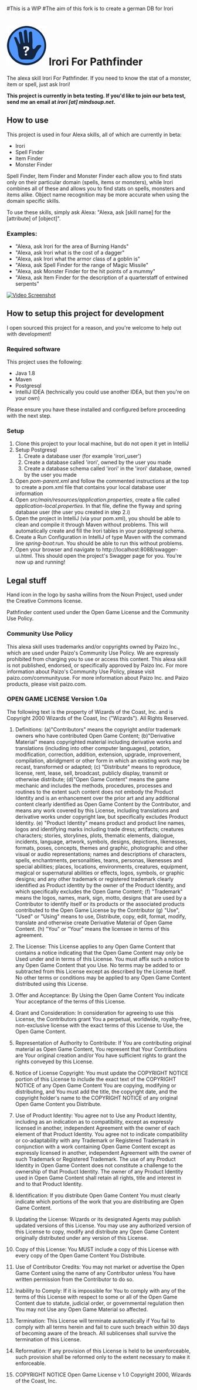 
#This is a WIP
#The aim of this fork is to create a german DB for Irori


# ![Irori](https://github.com/MindsoupLabs/Alexa-Irori/raw/master/src/main/resources/alexa/logo/logo-small.png) Irori For Pathfinder
The alexa skill Irori For Pathfinder. If you need to know the stat of a monster, item or spell, just ask Irori!

**This project is currently in beta testing. If you'd like to join our beta test, send me an email at *irori [at] mindsoup.net*.**

## How to use
This project is used in four Alexa skills, all of which are currently in beta:
* Irori
* Spell Finder
* Item Finder
* Monster Finder

Spell Finder, Item Finder and Monster Finder each allow you to find stats only on their particular domain (spells, items or monsters), while Irori combines all of these and allows you to find stats on spells, monsters and items alike. Object name recognition may be more accurate when using the domain specific skills.

To use these skills, simply ask Alexa: "Alexa, ask [skill name] for the [attribute] of [object]". 

### Examples:
* "Alexa, ask Irori for the area of Burning Hands"
* "Alexa, ask Irori what is the cost of a dagger"
* "Alexa, ask Irori what the armor class of a goblin is"
* "Alexa, ask Spell Finder for the range of Magic Missile"
* "Alexa, ask Monster Finder for the hit points of a mummy"
* "Alexa, ask Item Finder for the description of a quarterstaff of entwined serpents" 

[![Video Screenshot](https://img.youtube.com/vi/7bWyS5cp5tI/0.jpg)](https://www.youtube.com/watch?v=7bWyS5cp5tI)

## How to setup this project for development
I open sourced this project for a reason, and you're welcome to help out with development!

### Required software
This project uses the following:

* Java 1.8
* Maven
* Postgresql
* IntelliJ IDEA (technically you could use another IDEA, but then you're on your own)

Please ensure you have these installed and configured before proceeding with the next step.

### Setup
1. Clone this project to your local machine, but do not open it yet in IntelliJ
1. Setup Postgresql
   1. Create a database user (for example 'irori_user')
   1. Create a database called 'irori', owned by the user you made
   1. Create a database schema called 'irori' in the 'irori' database, owned by the user you made
1. Open *pom-parent.xml* and follow the commented instructions at the top to create a pom.xml file that contains your local database user information
1. Open  *src/main/resources/application.properties*, create a file called *application-local.properties*. In that file, define the flyway and spring database user (the user you created in step 2.i)
1. Open the project in IntelliJ (via your pom.xml), you should be able to clean and compile it through Maven without problems. This will automatically create and fill the Irori tables in your postgresql schema.
1. Create a Run Configuration in IntelliJ of type Maven with the command line *spring-boot:run*. You should be able to run this without problems. 
1. Open your browser and navigate to http://localhost:8088/swagger-ui.html. This should open the project's Swagger page for you. You're now up and running!

## Legal stuff
Hand icon in the logo by sasha willins from the Noun Project, used under the Creative Commons license.

Pathfinder content used under the Open Game License and the Community Use Policy.

### Community Use Policy
This alexa skill uses trademarks and/or copyrights owned by Paizo Inc., which are used under Paizo's Community Use Policy. We are expressly prohibited from charging you to use or access this content. This alexa skill is not published, endorsed, or specifically approved by Paizo Inc. For more information about Paizo's Community Use Policy, please visit paizo.com/communityuse. For more information about Paizo Inc. and Paizo products, please visit paizo.com.

### OPEN GAME LICENSE Version 1.0a
The following text is the property of Wizards of the Coast, Inc. and is Copyright 2000 Wizards of the Coast, Inc ("Wizards"). All Rights Reserved.

1. Definitions: (a)"Contributors" means the copyright and/or trademark owners who have contributed Open Game Content; (b)"Derivative Material" means copyrighted material including derivative works and translations (including into other computer languages), potation, modification, correction, addition, extension, upgrade, improvement, compilation, abridgment or other form in which an existing work may be recast, transformed or adapted; (c) "Distribute" means to reproduce, license, rent, lease, sell, broadcast, publicly display, transmit or otherwise distribute; (d)"Open Game Content" means the game mechanic and includes the methods, procedures, processes and routines to the extent such content does not embody the Product Identity and is an enhancement over the prior art and any additional content clearly identified as Open Game Content by the Contributor, and means any work covered by this License, including translations and derivative works under copyright law, but specifically excludes Product Identity. (e) "Product Identity" means product and product line names, logos and identifying marks including trade dress; artifacts; creatures characters; stories, storylines, plots, thematic elements, dialogue, incidents, language, artwork, symbols, designs, depictions, likenesses, formats, poses, concepts, themes and graphic, photographic and other visual or audio representations; names and descriptions of characters, spells, enchantments, personalities, teams, personas, likenesses and special abilities; places, locations, environments, creatures, equipment, magical or supernatural abilities or effects, logos, symbols, or graphic designs; and any other trademark or registered trademark clearly identified as Product identity by the owner of the Product Identity, and which specifically excludes the Open Game Content; (f) "Trademark" means the logos, names, mark, sign, motto, designs that are used by a Contributor to identify itself or its products or the associated products contributed to the Open Game License by the Contributor (g) "Use", "Used" or "Using" means to use, Distribute, copy, edit, format, modify, translate and otherwise create Derivative Material of Open Game Content. (h) "You" or "Your" means the licensee in terms of this agreement.

2. The License: This License applies to any Open Game Content that contains a notice indicating that the Open Game Content may only be Used under and in terms of this License. You must affix such a notice to any Open Game Content that you Use. No terms may be added to or subtracted from this License except as described by the License itself. No other terms or conditions may be applied to any Open Game Content distributed using this License.

3. Offer and Acceptance: By Using the Open Game Content You indicate Your acceptance of the terms of this License.

4. Grant and Consideration: In consideration for agreeing to use this License, the Contributors grant You a perpetual, worldwide, royalty-free, non-exclusive license with the exact terms of this License to Use, the Open Game Content.

5. Representation of Authority to Contribute: If You are contributing original material as Open Game Content, You represent that Your Contributions are Your original creation and/or You have sufficient rights to grant the rights conveyed by this License.

6. Notice of License Copyright: You must update the COPYRIGHT NOTICE portion of this License to include the exact text of the COPYRIGHT NOTICE of any Open Game Content You are copying, modifying or distributing, and You must add the title, the copyright date, and the copyright holder's name to the COPYRIGHT NOTICE of any original Open Game Content you Distribute.

7. Use of Product Identity: You agree not to Use any Product Identity, including as an indication as to compatibility, except as expressly licensed in another, independent Agreement with the owner of each element of that Product Identity. You agree not to indicate compatibility or co-adaptability with any Trademark or Registered Trademark in conjunction with a work containing Open Game Content except as expressly licensed in another, independent Agreement with the owner of such Trademark or Registered Trademark. The use of any Product Identity in Open Game Content does not constitute a challenge to the ownership of that Product Identity. The owner of any Product Identity used in Open Game Content shall retain all rights, title and interest in and to that Product Identity.

8. Identification: If you distribute Open Game Content You must clearly indicate which portions of the work that you are distributing are Open Game Content.

9. Updating the License: Wizards or its designated Agents may publish updated versions of this License. You may use any authorized version of this License to copy, modify and distribute any Open Game Content originally distributed under any version of this License.

10. Copy of this License: You MUST include a copy of this License with every copy of the Open Game Content You Distribute.

11. Use of Contributor Credits: You may not market or advertise the Open Game Content using the name of any Contributor unless You have written permission from the Contributor to do so.

12. Inability to Comply: If it is impossible for You to comply with any of the terms of this License with respect to some or all of the Open Game Content due to statute, judicial order, or governmental regulation then You may not Use any Open Game Material so affected.

13. Termination: This License will terminate automatically if You fail to comply with all terms herein and fail to cure such breach within 30 days of becoming aware of the breach. All sublicenses shall survive the termination of this License.

14. Reformation: If any provision of this License is held to be unenforceable, such provision shall be reformed only to the extent necessary to make it enforceable.

15. COPYRIGHT NOTICE
Open Game License v 1.0 Copyright 2000, Wizards of the Coast, Inc.

